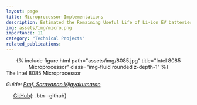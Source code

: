 ```yaml
---
layout: page
title: Microprocessor Implementations
description: Estimated the Remaining Useful Life of Li-ion EV batteries with an R2 score of 98.09
img: assets/img/micro.png
importance: 11
category: "Technical Projects"
related_publications:
---
```


<center>
<div class="row">
    <div class="col-sm mt-4 mt-md-0">
        {% include figure.html path="assets/img/8085.jpg" title="Intel 8085 Microprocessor" class="img-fluid rounded z-depth-1" %}
    </div>
</div>
</center>
<div class="caption">
    The Intel 8085 Microprocessor
</div>

_Guide: [Prof. Saravanan Vijayakumaran](https://www.ee.iitb.ac.in/~sarva/)_  



&nbsp;&nbsp;&nbsp;&nbsp; [GitHub](https://github.com/AnubhavBhatla/Microprocessors-Lab){: .btn--github}
